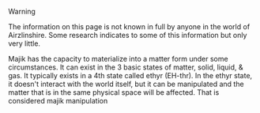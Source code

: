 > [!warning] 
> The information on this page is not known in full by anyone in the world of Airzlinshire. Some research indicates to some of this information but only very little.

Majik has the capacity to materialize into a matter form under some circumstances. It can exist in the 3 basic states of matter, solid, liquid, & gas. It typically exists in a 4th state called ethyr (EH-thr). In the ethyr state, it doesn't interact with the world itself, but it can be manipulated and the matter that is in the same physical space will be affected. That is considered majik manipulation